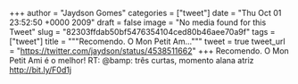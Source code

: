 
+++
author = "Jaydson Gomes"
categories = ["tweet"]
date = "Thu Oct 01 23:52:50 +0000 2009"
draft = false
image = "No media found for this Tweet"
slug = "82303ffdab50bf5476354104ced80b46aee70a9f"
tags = ["tweet"]
title = """Recomendo. O Mon Petit Am..."""
tweet = true
tweet_url = "https://twitter.com/jaydson/status/4538511662"
+++
Recomendo. O Mon Petit Ami é o melhor! RT: @bamp: três curtas, momento alana atriz http://bit.ly/F0d1j
